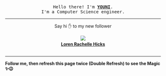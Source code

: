 
<p align='center'>
<samp>
Hello there! I'm <b><a rel='nofollow noopener noreferrer' target='_blank' href='https://github.com/abdelyouni'>YOUNI</a></b>.
<br>I'm a Computer Science engineer.
</samp>
</p>
<hr>
<p align='center'>
<span>Say hi ✋ to my new follower </span></br></br>
<img src='https://avatars3.githubusercontent.com/u/66888903?s=100&amp;v=4'><img src='https://maisonpizza.com/github/abdelyouni/1609901397_img.png' width='1' height='1'><b></br>
<a rel='nofollow noopener noreferrer' target='_blank' href='https://github.com/lorenhicks'>Loren Rachelle Hicks</a></b></br></br>
</p>
<hr>
<b>Follow me, then refresh this page twice (Double Refresh) to see the Magic ✨😉</b> 